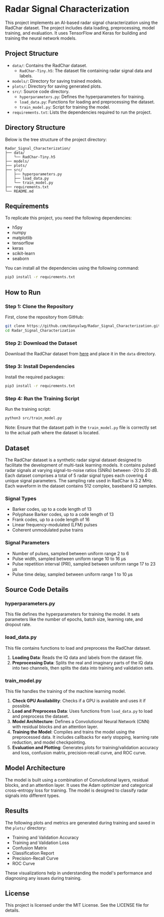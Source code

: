 # Radar Signal Characterization

This project implements an AI-based radar signal characterization using the RadChar dataset. The project includes data loading, preprocessing, model training, and evaluation. It uses TensorFlow and Keras for building and training the neural network models.

## Project Structure
- `data/`: Contains the RadChar dataset.
  - `RadChar-Tiny.h5`: The dataset file containing radar signal data and labels.
- `models/`: Directory for saving trained models.
- `plots/`: Directory for saving generated plots.
- `src/`: Source code directory.
  - `hyperparameters.py`: Defines the hyperparameters for training.
  - `load_data.py`: Functions for loading and preprocessing the dataset.
  - `train_model.py`: Script for training the model.
- `requirements.txt`: Lists the dependencies required to run the project.

## Directory Structure
Below is the tree structure of the project directory:

```
Radar_Signal_Characterization/
├── data/
│   └── RadChar-Tiny.h5
├── models/
├── plots/
├── src/
│   ├── hyperparameters.py
│   ├── load_data.py
│   └── train_model.py
├── requirements.txt
└── README.md
```

## Requirements
To replicate this project, you need the following dependencies:
- h5py
- numpy
- matplotlib
- tensorflow
- keras
- scikit-learn
- seaborn

You can install all the dependencies using the following command:
```sh
pip3 install -r requirements.txt
```

## How to Run

### Step 1: Clone the Repository
First, clone the repository from GitHub:
```sh
git clone https://github.com/danyalwg/Radar_Signal_Characterization.git
cd Radar_Signal_Characterization
```

### Step 2: Download the Dataset
Download the RadChar dataset from [here](https://github.com/danyalwg/Radar_Signal_Characterization.git) and place it in the `data` directory.

### Step 3: Install Dependencies
Install the required packages:
```sh
pip3 install -r requirements.txt
```

### Step 4: Run the Training Script
Run the training script:
```sh
python3 src/train_model.py
```
Note: Ensure that the dataset path in the `train_model.py` file is correctly set to the actual path where the dataset is located.

## Dataset
The RadChar dataset is a synthetic radar signal dataset designed to facilitate the development of multi-task learning models. It contains pulsed radar signals at varying signal-to-noise ratios (SNRs) between -20 to 20 dB. Each dataset comprises a total of 5 radar signal types each covering 4 unique signal parameters. The sampling rate used in RadChar is 3.2 MHz. Each waveform in the dataset contains 512 complex, baseband IQ samples.

### Signal Types
- Barker codes, up to a code length of 13
- Polyphase Barker codes, up to a code length of 13
- Frank codes, up to a code length of 16
- Linear frequency-modulated (LFM) pulses
- Coherent unmodulated pulse trains

### Signal Parameters
- Number of pulses, sampled between uniform range 2 to 6
- Pulse width, sampled between uniform range 10 to 16 µs
- Pulse repetition interval (PRI), sampled between uniform range 17 to 23 µs
- Pulse time delay, sampled between uniform range 1 to 10 µs

## Source Code Details

### hyperparameters.py
This file defines the hyperparameters for training the model. It sets parameters like the number of epochs, batch size, learning rate, and dropout rate.

### load_data.py
This file contains functions to load and preprocess the RadChar dataset.
1. **Loading Data**: Reads the IQ data and labels from the dataset file.
2. **Preprocessing Data**: Splits the real and imaginary parts of the IQ data into two channels, then splits the data into training and validation sets.

### train_model.py
This file handles the training of the machine learning model.
1. **Check GPU Availability**: Checks if a GPU is available and uses it if possible.
2. **Load and Preprocess Data**: Uses functions from `load_data.py` to load and preprocess the dataset.
3. **Model Architecture**: Defines a Convolutional Neural Network (CNN) with residual blocks and an attention layer.
4. **Training the Model**: Compiles and trains the model using the preprocessed data. It includes callbacks for early stopping, learning rate reduction, and model checkpointing.
5. **Evaluation and Plotting**: Generates plots for training/validation accuracy and loss, confusion matrix, precision-recall curve, and ROC curve.

## Model Architecture
The model is built using a combination of Convolutional layers, residual blocks, and an attention layer. It uses the Adam optimizer and categorical cross-entropy loss for training. The model is designed to classify radar signals into different types.

## Results
The following plots and metrics are generated during training and saved in the `plots/` directory:
- Training and Validation Accuracy
- Training and Validation Loss
- Confusion Matrix
- Classification Report
- Precision-Recall Curve
- ROC Curve

These visualizations help in understanding the model's performance and diagnosing any issues during training.

## License
This project is licensed under the MIT License. See the LICENSE file for details.

